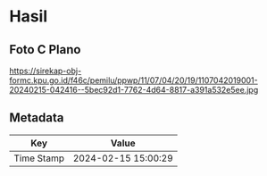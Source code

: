 # Hasil

## Foto C Plano

https://sirekap-obj-formc.kpu.go.id/f46c/pemilu/ppwp/11/07/04/20/19/1107042019001-20240215-042416--5bec92d1-7762-4d64-8817-a391a532e5ee.jpg


## Metadata

| Key        | Value               |
| ---------- | ------------------- |
| Time Stamp | 2024-02-15 15:00:29 |



